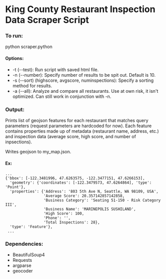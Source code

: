 # King County Restaurant Inspection Data Scraper Script

### To run:
python scraper.python

#### Options:
- -t (--test): Run script with saved html file.
- -n (--number): Specify number of results to be spit out. Default is 10.
- -s (--sort) (highscore, avgscore, numinspections): Specify a sorting method for results.
- -a (--all): Analyze and compare all restaurants. Use at own risk, it isn't optimized.
            Can still work in conjunction with -n.

### Output:
Prints list of geojson features for each restaurant that matches query parameters
(request parameters are hardcoded for now). Each feature contains properties made up of
metadata (restaurant name, address, etc.) and inspection data (average score,
high score, and number of inpsections).

Writes geojson to my_map.json.

#### Ex:
```
...
{'bbox': [-122.3481996, 47.6263575, -122.3477151, 47.6266153],
  'geometry': {'coordinates': [-122.3479573, 47.6264864], 'type': 'Point'},
  'properties': {'Address': '803 5th Ave N, Seattle, WA 98109, USA',
                 'Average Score': 20.357142857142858,
                 'Business Category': 'Seating 51-150 - Risk Category III',
                 'Business Name': 'MARINEPOLIS SUSHILAND',
                 'High Score': 100,
                 'Phone': '',
                 'Total Inspections': 28},
  'type': 'Feature'},
 ...
```

### Dependencies:

 - BeautifulSoup4
 - Requests
 - argparse
 - geocoder
